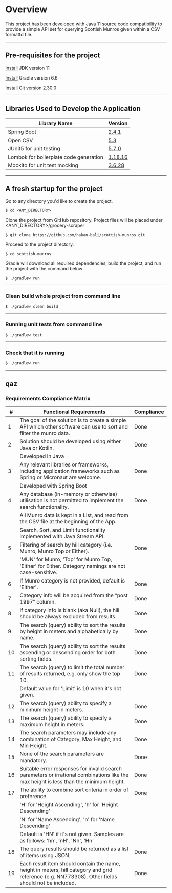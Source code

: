 # Overview
This project has been developed with Java 11 source code compatibility to provide a simple API set for querying Scottish Munros given within a CSV formattd file.

---
## Pre-requisites for the project
[Install](https://www.oracle.com/uk/java/technologies/javase-jdk11-downloads.html) JDK version 11

[Install](https://gradle.org/install/) Gradle version 6.6

[Install](https://git-scm.com/downloads) Git version 2.30.0

---
## Libraries Used to Develop the Application
| Library Name | Version |
| --- | --- |
| Spring Boot | [2.4.1](https://github.com/spring-projects/spring-boot/releases/tag/v2.4.1) |
| Open CSV | [5.3](http://opencsv.sourceforge.net/) |
| JUnit5 for unit testing | [5.7.0](https://junit.org/junit5/) |
| Lombok for boilerplate code generation | [1.18.16](https://projectlombok.org/) |
| Mockito for unit test mocking | [3.6.28](https://site.mockito.org/) |

---
## A fresh startup for the project
Go to any directory you'd like to create the project.
```
$ cd <ANY_DIRECTORY>
```
Clone the project from GitHub repository. Project files will be placed under <ANY_DIRECTORY>/grocery-scraper
```
$ git clone https://github.com/hakan-bali/scottish-munros.git
```
Proceed to the project directory.
```
$ cd scottish-munros
```
Gradle will download all required dependencies, build the project, and run the project with the command below:
```
$ ./gradlew run
```

---
### Clean build whole project from command line
```
$ ./gradlew clean build
```

---
### Running unit tests from command line
```
$ ./gradlew test
```

---
### Check that it is running
```
$ ./gradlew run
```

---
qaz
---
### Requirements Compliance Matrix
| # | Functional Requirements | Compliance |
| --- | --- | --- |
| 1 | The goal of the solution is to create a simple API which other software can use to sort and filter the munro data. | Done |
| 2 | Solution should be developed using either Java or Kotlin.  | Done |
| | Developed in Java | |
| 3 | Any relevant libraries or frameworks, including application frameworks such as Spring or Micronaut are welcome. | Done |
| | Developed with Spring Boot | |
| 4 | Any database (in-memory or otherwise) utilisation is not permitted to implement the search functionality. | Done |
| | All Munro data is kept in a List, and read from the CSV file at the beginning of the App. | |
| | Search, Sort, and Limit functionality implemented with Java Stream API. | |
| 5 | Filtering of search by hill category (i.e. Munro, Munro Top or Either). | Done |
| | 'MUN' for Munro, 'Top' for Munro Top, 'Either' for Either. Category namings are not case-sensitive. | |
| 6 | If Munro category is not provided, default is 'Either'. | Done |
| 7 | Category info will be acquired from the “post 1997” column. | Done |
| 8 | If category info is blank (aka Null), the hill should be always excluded from results. | Done |
| 9 | The search (query) ability to sort the results by height in meters and alphabetically by name. | Done |
| 10 | The search (query) ability to sort the results ascending or descending order for both sorting fields. | Done |
| 11 | The search (query) to limit the total number of results returned, e.g. only show the top 10. | Done |
| | Default value for 'Limit' is 10 when it's not given. | |
| 12 | The search (query) ability to specify a minimum height in meters. | Done |
| 13 | The search (query) ability to specify a maximum height in meters. | Done |
| 14 | The search parameters may include any combination of Category, Max Height, and Min Height. | Done |
| 15 | None of the search parameters are mandatory. | Done |
| 16 | Suitable error responses for invalid search parameters or irrational combinations like the max height is less than the minimum height. | Done |
| 17 | The ability to combine sort criteria in order of preference. | Done |
| | 'H' for 'Height Ascending', 'h' for 'Height Descending' | |
| | 'N' for 'Name Ascending', 'n' for 'Name Descending' | |
| | Default is 'HN' if it's not given. Samples are as follows: 'hn', 'nH', 'Nh', 'Hn'| |
| 18 | The query results should be returned as a list of items using JSON. | Done |
| 19 | Each result item should contain the name, height in meters, hill category and grid reference (e.g. NN773308). Other fields should not be included. | Done |
